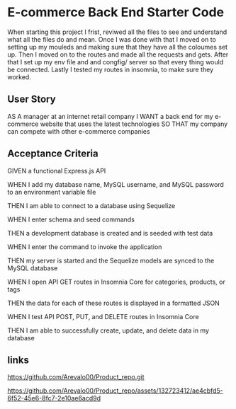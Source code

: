 # E-commerce Back End Starter Code

When starting this project I frist, reviwed all the files to see and understand what all the files do and mean. Once I was done with that I moved on to setting up my mouleds and making sure that they have all the coloumes set up. Then I moved on to the routes and made all the requests and gets. After that I set up my env file and and congfig/ server so that every thing would be connected. Lastly I tested my routes in insomnia, to make sure they worked. 

## User Story

AS A manager at an internet retail company
I WANT a back end for my e-commerce website that uses the latest technologies
SO THAT my company can compete with other e-commerce companies

## Acceptance Criteria

GIVEN a functional Express.js API

WHEN I add my database name, MySQL username, and MySQL password to an environment variable file

THEN I am able to connect to a database using Sequelize

WHEN I enter schema and seed commands

THEN a development database is created and is seeded with test data

WHEN I enter the command to invoke the application

THEN my server is started and the Sequelize models are synced to the MySQL database

WHEN I open API GET routes in Insomnia Core for categories, products, or tags

THEN the data for each of these routes is displayed in a formatted JSON

WHEN I test API POST, PUT, and DELETE routes in Insomnia Core

THEN I am able to successfully create, update, and delete data in my database

## links 

https://github.com/Arevalo00/Product_repo.git


https://github.com/Arevalo00/Product_repo/assets/132723412/ae4cbfd5-6f52-45e6-8fc7-2e10ae6acd9d



